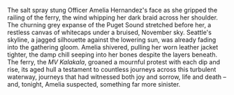 The salt spray stung Officer Amelia Hernandez's face as she gripped the railing of the ferry, the wind whipping her dark braid across her shoulder.  The churning grey expanse of the Puget Sound stretched before her, a restless canvas of whitecaps under a bruised, November sky.  Seattle's skyline, a jagged silhouette against the lowering sun, was already fading into the gathering gloom.  Amelia shivered, pulling her worn leather jacket tighter, the damp chill seeping into her bones despite the layers beneath.  The ferry, the *MV Kalakala*, groaned a mournful protest with each dip and rise, its aged hull a testament to countless journeys across this turbulent waterway, journeys that had witnessed both joy and sorrow, life and death – and, tonight, Amelia suspected, something far more sinister.
